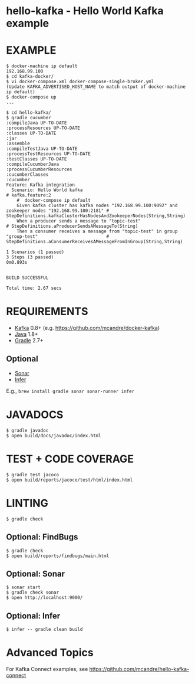 # hello-kafka - Hello World Kafka example

# EXAMPLE

```
$ docker-machine ip default
192.168.99.100
$ cd kafka-docker/
$ vi docker-compose.xml docker-compose-single-broker.yml
(Update KAFKA_ADVERTISED_HOST_NAME to match output of docker-machine ip default)
$ docker-compose up
...

$ cd hello-kafka/
$ gradle cucumber
:compileJava UP-TO-DATE
:processResources UP-TO-DATE
:classes UP-TO-DATE
:jar
:assemble
:compileTestJava UP-TO-DATE
:processTestResources UP-TO-DATE
:testClasses UP-TO-DATE
:compileCucumberJava
:processCucumberResources
:cucumberClasses
:cucumber
Feature: Kafka integration
  Scenario: Hello World kafka                                                                           # kafka.feature:2
    #  docker-compose ip default
    Given kafka cluster has kafka nodes "192.168.99.100:9092" and zookeeper nodes "192.168.99.100:2181" # StepDefinitions.kafkaClusterHasNodesAndZookeeperNodes(String,String)
    When a producer sends a message to "topic-test"                                                     # StepDefinitions.aProducerSendsAMessageTo(String)
    Then a consumer receives a message from "topic-test" in group "group-test"                          # StepDefinitions.aConsumerReceivesAMessageFromInGroup(String,String)

1 Scenarios (1 passed)
3 Steps (3 passed)
0m0.893s


BUILD SUCCESSFUL

Total time: 2.67 secs
```

# REQUIREMENTS

* [Kafka](http://kafka.apache.org/) 0.8+ (e.g. https://github.com/mcandre/docker-kafka)
* [Java](http://www.oracle.com/technetwork/java/javase/downloads/index.html) 1.8+
* [Gradle](http://gradle.org/) 2.7+

## Optional

* [Sonar](http://www.sonarqube.org/)
* [Infer](http://fbinfer.com/)

E.g., `brew install gradle sonar sonar-runner infer`

# JAVADOCS

```
$ gradle javadoc
$ open build/docs/javadoc/index.html
```

# TEST + CODE COVERAGE

```
$ gradle test jacoco
$ open build/reports/jacoco/test/html/index.html
```

# LINTING

```
$ gradle check

```

## Optional: FindBugs

```
$ gradle check
$ open build/reports/findbugs/main.html
```

## Optional: Sonar

```
$ sonar start
$ gradle check sonar
$ open http://localhost:9000/
```

## Optional: Infer

```
$ infer -- gradle clean build
```

# Advanced Topics

For Kafka Connect examples, see https://github.com/mcandre/hello-kafka-connect
